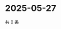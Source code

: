 # 2025-05-27

共 0 条

<!-- BEGIN ZHIHUVIDEO -->
<!-- 最后更新时间 Tue May 27 2025 13:12:06 GMT+0800 (China Standard Time) -->

<!-- END ZHIHUVIDEO -->
